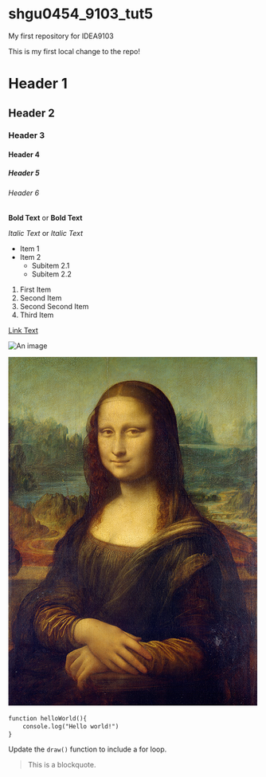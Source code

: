 # shgu0454_9103_tut5
My first repository for IDEA9103

This is my first local change to the repo!

# Header 1
## Header 2
### Header 3
#### Header 4
##### Header 5
###### Header 6

**Bold Text** or __Bold Text__

*Italic Text* or _Italic Text_


- Item 1
- Item 2
  - Subitem 2.1
  - Subitem 2.2

1. First Item
1. Second Item
1. Second Second Item
1. Third Item


[Link Text](https://www.google.com)


![An image](https://placekitten.com/200/300)

![An image of Mona Lisa](assets/Mona_Lisa_by_Leonardo_da_Vinci_500_x_700.jpg)

```
function helloWorld(){
    console.log("Hello world!")
}
```

Update the `draw()` function to include a for loop.

> This is a blockquote.